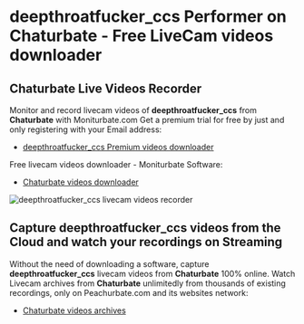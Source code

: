 # deepthroatfucker_ccs Performer on Chaturbate - Free LiveCam videos downloader

## Chaturbate Live Videos Recorder

Monitor and record livecam videos of **deepthroatfucker_ccs** from **Chaturbate** with Moniturbate.com
Get a premium trial for free by just and only registering with your Email address:
* [deepthroatfucker_ccs Premium videos downloader](https://moniturbate.com/request-demo-licence-key.html)

Free livecam videos downloader - Moniturbate Software:
* [Chaturbate videos downloader](https://moniturbate.com/moniturbate-download-software.html)

![deepthroatfucker_ccs livecam videos recorder](https://peachurnet.com/templates/moniturbate-software.png)


## Capture deepthroatfucker_ccs videos from the Cloud and watch your recordings on Streaming

Without the need of downloading a software, capture **deepthroatfucker_ccs** livecam videos from **Chaturbate** 100% online.
Watch Livecam archives from **Chaturbate** unlimitedly from thousands of existing recordings, only on Peachurbate.com and its websites network:
* [Chaturbate videos archives](https://peachurnet.com/)